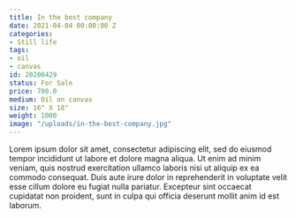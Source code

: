 ```yaml
---
title: In the best company
date: 2021-04-04 00:00:00 Z
categories:
- Still life
tags:
- oil
- canvas
id: 20200429
status: For Sale
price: 700.0
medium: Oil on canvas
size: 16" X 18"
weight: 1000
image: "/uploads/in-the-best-company.jpg"
---
```


Lorem ipsum dolor sit amet, consectetur adipiscing elit, sed do eiusmod tempor incididunt ut labore et dolore magna aliqua. Ut enim ad minim veniam, quis nostrud exercitation ullamco laboris nisi ut aliquip ex ea commodo consequat. Duis aute irure dolor in reprehenderit in voluptate velit esse cillum dolore eu fugiat nulla pariatur. Excepteur sint occaecat cupidatat non proident, sunt in culpa qui officia deserunt mollit anim id est laborum.